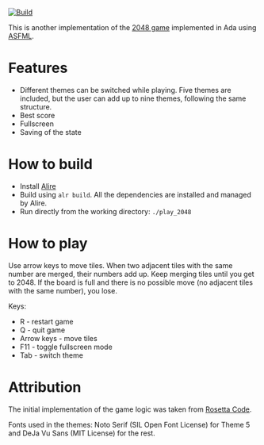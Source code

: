 [![Build](https://github.com/mgrojo/play_2048/actions/workflows/main.yml/badge.svg)](https://github.com/mgrojo/play_2048/actions/workflows/main.yml)

This is another implementation of the [2048 game](https://github.com/gabrielecirulli/2048)
implemented in Ada using [ASFML](https://mgrojo.github.io/ASFML/).

# Features

- Different themes can be switched while playing. Five themes are
included, but the user can add up to nine themes, following the same
structure.
- Best score
- Fullscreen
- Saving of the state

# How to build

- Install [Alire](https://alire.ada.dev/)
- Build using `alr build`. All the dependencies are installed and managed by Alire.
- Run directly from the working directory: `./play_2048`

# How to play
Use arrow keys to move tiles. When two adjacent tiles with the same number are merged, their numbers
add up. Keep merging tiles until you get to 2048. If the board is full and there is no possible move
(no adjacent tiles with the same number), you lose.

Keys:
- R - restart game
- Q - quit game
- Arrow keys - move tiles
- F11 - toggle fullscreen mode
- Tab - switch theme

# Attribution

The initial implementation of the game logic was taken from [Rosetta Code](https://rosettacode.org/wiki/2048).

Fonts used in the themes: Noto Serif (SIL Open Font License) for Theme 5 and DeJa Vu Sans (MIT License) for the rest.
